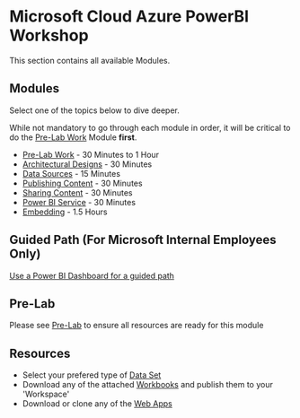 # Microsoft Cloud Azure PowerBI Workshop 
This section contains all available Modules.

## Modules
Select one of the topics below to dive deeper. 

While not mandatory to go through each module in order, it will be critical to do the [Pre-Lab Work](./1.%20Pre-Lab%20Work) Module **first**.

-	[Pre-Lab Work](./1.%20Pre-Lab%20Work) - 30 Minutes to 1 Hour
-	[Architectural Designs](./Architectural%20Designs) - 30 Minutes
-	[Data Sources](./Data%20Sources) - 15 Minutes
-	[Publishing Content](./Publishing%20Content) - 30 Minutes
-	[Sharing Content](./Sharing%20Content) - 30 Minutes
-	[Power BI Service](./Power%20BI%20Service) - 30 Minutes
-	[Embedding](./Embedding) - 1.5 Hours

## Guided Path (For Microsoft Internal Employees Only)
[Use a Power BI Dashboard for a guided path](https://msit.powerbi.com/groups/me/apps/b8b1db8c-97e7-4bb6-a350-94f4b08ff7f3)

## Pre-Lab
Please see [Pre-Lab](https://github.com/hnc198/AzurePowerBI/tree/master/Hands-on%20Modules/1.%20Pre-Lab%20Work) to ensure all resources are ready for this module

## Resources
- Select your prefered type of [Data Set](https://github.com/hnc198/AzurePowerBI/tree/master/1.%20Data%20Sets)
- Download any of the attached [Workbooks](https://github.com/hnc198/AzurePowerBI/tree/master/2.%20Workbooks) and publish them to your 'Workspace' 
- Download or clone any of the [Web Apps](https://github.com/hnc198/AzurePowerBI/tree/master/3.%20Web%20Apps) 
